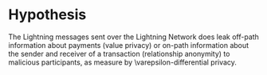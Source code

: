 # Hypothesis

The Lightning messages sent over the Lightning Network does leak off-path information about payments (value privacy) or on-path information about the sender and receiver of a transaction (relationship anonymity) to malicious participants, as measure by \varepsilon-differential privacy.
